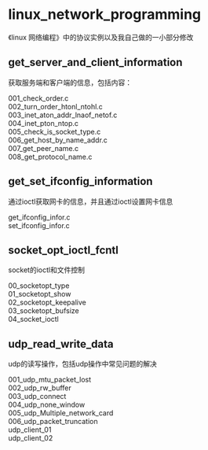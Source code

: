 # linux_network_programming
《linux 网络编程》中的协议实例以及我自己做的一小部分修改


get_server_and_client_information
----------------------------
获取服务端和客户端的信息，包括内容：

001_check_order.c  
002_turn_order_htonl_ntohl.c    
003_inet_aton_addr_lnaof_netof.c       
004_inet_pton_ntop.c               
005_check_is_socket_type.c    
006_get_host_by_name_addr.c     
007_get_peer_name.c      
008_get_protocol_name.c   

get_set_ifconfig_information
----------------------------
通过ioctl获取网卡的信息，并且通过ioctl设置网卡信息    

get_ifconfig_infor.c      
set_ifconfig_infor.c    



socket_opt_ioctl_fcntl  
---------------------
socket的ioctl和文件控制

00_socketopt_type           
01_socketopt_show     
02_socketopt_keepalive     
03_socketopt_bufsize      
04_socket_ioctl     


udp_read_write_data
-----------------
udp的读写操作，包括udp操作中常见问题的解决

001_udp_mtu_packet_lost    
002_udp_rw_buffer    
003_udp_connect    
004_udp_none_window    
005_udp_Multiple_network_card    
006_udp_packet_truncation    
udp_client_01    
udp_client_02   

